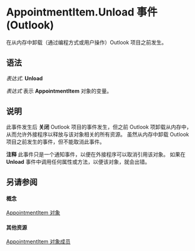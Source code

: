 
# AppointmentItem.Unload 事件 (Outlook)

在从内存中卸载（通过编程方式或用户操作）Outlook 项目之前发生。


## 语法

 _表达式_. **Unload**

 _表达式_ 表示 **AppointmentItem** 对象的变量。


## 说明

此事件发生后 **关闭** Outlook 项目的事件发生，但之前 Outlook 项卸载从内存中，从而允许外接程序以释放与该对象相关的所有资源。 虽然从内存中卸载 Outlook 项目之前发生的事件，但不能取消此事件。


 **注释**  此事件只是一个通知事件，以便在外接程序可以取消引用该对象。 如果在 **Unload** 事件中调用任何属性或方法，以便该对象，就会出错。


## 另请参阅


#### 概念


[AppointmentItem 对象](204a409d-654e-27aa-643a-8344c631b82d.md)
#### 其他资源


[AppointmentItem 对象成员](c72c459d-6d3c-7a05-aa4a-b1b767ddc0b2.md)